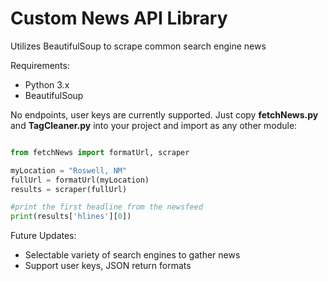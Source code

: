 # Custom News API Library

Utilizes BeautifulSoup to scrape common search engine news

Requirements:
* Python 3.x
* BeautifulSoup


No endpoints, user keys are currently supported. Just copy **fetchNews.py** 
and **TagCleaner.py** into your project and import as any other module:

```python

from fetchNews import formatUrl, scraper

myLocation = "Roswell, NM"
fullUrl = formatUrl(myLocation)
results = scraper(fullUrl)

#print the first headline from the newsfeed
print(results['hlines'][0])

```

Future Updates:

* Selectable variety of search engines to gather news
* Support user keys, JSON return formats